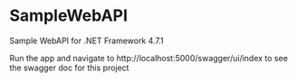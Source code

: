 # SampleWebAPI
Sample WebAPI for .NET Framework 4.7.1

Run the app and navigate to http://localhost:5000/swagger/ui/index to see the swagger doc for this project

